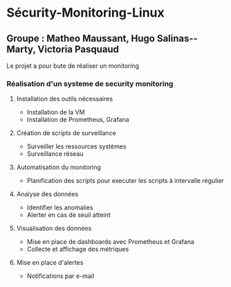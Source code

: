 # Sécurity-Monitoring-Linux

## Groupe : Matheo Maussant, Hugo Salinas--Marty, Victoria Pasquaud 

Le projet a pour bute de réaliser un monitoring

### Réalisation d'un systeme de security monitoring 

1. Installation des outils nécessaires
    - Installation de la VM 
    - Installation de Prometheus, Grafana

2. Création de scripts de surveillance
    - Surveiller les ressources systèmes
    - Surveillance réseau 
    
3. Automatisation du monitoring 
    - Planification des scripts pour executer les scripts à intervalle régulier
    
4. Analyse des données
    - Identifier les anomalies
    - Alerter en cas de seuil atteint

5. Visualisation des données 
    - Mise en place de dashboards avec Prometheus et Grafana
    - Collecte et affichage des métriques 

6. Mise en place d'alertes
    - Notifications par e-mail 
